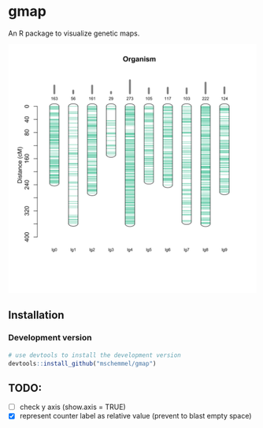 # gmap
An R package to visualize genetic maps.


<p align="center">
<img src="/img/example.svg" width:"50%">
</p>

## Installation
### Development version
```r
# use devtools to install the development version
devtools::install_github("mschemmel/gmap")
```



## TODO:
- [ ] check y axis (show.axis = TRUE)
- [x] represent counter label as relative value (prevent to blast empty space)
